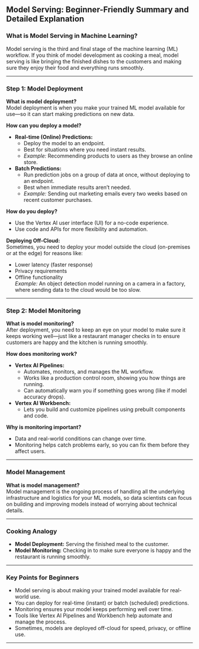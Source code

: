 ## Model Serving: Beginner-Friendly Summary and Detailed Explanation

### What is Model Serving in Machine Learning?

Model serving is the third and final stage of the machine learning (ML) workflow. If you think of model development as cooking a meal, model serving is like bringing the finished dishes to the customers and making sure they enjoy their food and everything runs smoothly.

---

### Step 1: Model Deployment

**What is model deployment?**  
Model deployment is when you make your trained ML model available for use—so it can start making predictions on new data.

**How can you deploy a model?**
- **Real-time (Online) Predictions:**  
  - Deploy the model to an endpoint.
  - Best for situations where you need instant results.
  - *Example:* Recommending products to users as they browse an online store.
- **Batch Predictions:**  
  - Run prediction jobs on a group of data at once, without deploying to an endpoint.
  - Best when immediate results aren’t needed.
  - *Example:* Sending out marketing emails every two weeks based on recent customer purchases.

**How do you deploy?**
- Use the Vertex AI user interface (UI) for a no-code experience.
- Use code and APIs for more flexibility and automation.

**Deploying Off-Cloud:**  
Sometimes, you need to deploy your model outside the cloud (on-premises or at the edge) for reasons like:
- Lower latency (faster response)
- Privacy requirements
- Offline functionality  
*Example:* An object detection model running on a camera in a factory, where sending data to the cloud would be too slow.

---

### Step 2: Model Monitoring

**What is model monitoring?**  
After deployment, you need to keep an eye on your model to make sure it keeps working well—just like a restaurant manager checks in to ensure customers are happy and the kitchen is running smoothly.

**How does monitoring work?**
- **Vertex AI Pipelines:**  
  - Automates, monitors, and manages the ML workflow.
  - Works like a production control room, showing you how things are running.
  - Can automatically warn you if something goes wrong (like if model accuracy drops).
- **Vertex AI Workbench:**  
  - Lets you build and customize pipelines using prebuilt components and code.

**Why is monitoring important?**
- Data and real-world conditions can change over time.
- Monitoring helps catch problems early, so you can fix them before they affect users.

---

### Model Management

**What is model management?**  
Model management is the ongoing process of handling all the underlying infrastructure and logistics for your ML models, so data scientists can focus on building and improving models instead of worrying about technical details.

---

### Cooking Analogy

- **Model Deployment:** Serving the finished meal to the customer.
- **Model Monitoring:** Checking in to make sure everyone is happy and the restaurant is running smoothly.

---

### Key Points for Beginners

- Model serving is about making your trained model available for real-world use.
- You can deploy for real-time (instant) or batch (scheduled) predictions.
- Monitoring ensures your model keeps performing well over time.
- Tools like Vertex AI Pipelines and Workbench help automate and manage the process.
- Sometimes, models are deployed off-cloud for speed, privacy, or offline use.

---
